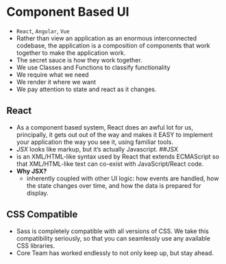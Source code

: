 # Component Based UI
  - `React`, `Angular`, `Vue` 
  - Rather than view an application as an enormous interconnected codebase, the application is a composition of components that work together to make the application work.
  - The secret sauce is how they work together.
  - We use Classes and Functions to classify functionality
  - We require what we need
  - We render it where we want
  - We pay attention to state and react as it changes.
## React
  - As a component based system, React does an awful lot for us, principally, it gets out out of the way and makes it EASY to implement your application the way you see it, using familiar tools.
  - *JSX* looks like markup, but it’s actually Javascript.
##JSX
  -  is an XML/HTML-like syntax used by React that extends ECMAScript so that XML/HTML-like text can co-exist with JavaScript/React code.
  - **Why JSX?**
    - inherently coupled with other UI logic: how events are handled, how the state changes over time, and how the data is prepared for display.     
## CSS Compatible
  - Sass is completely compatible with all versions of CSS. We take this compatibility seriously, so that you can seamlessly use any available CSS libraries.
  - Core Team has worked endlessly to not only keep up, but stay ahead.